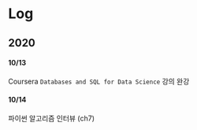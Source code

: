 # Log

## 2020
#### 10/13
Coursera `Databases and SQL for Data Science` 강의 완강
#### 10/14
파이썬 알고리즘 인터뷰 (ch7)

